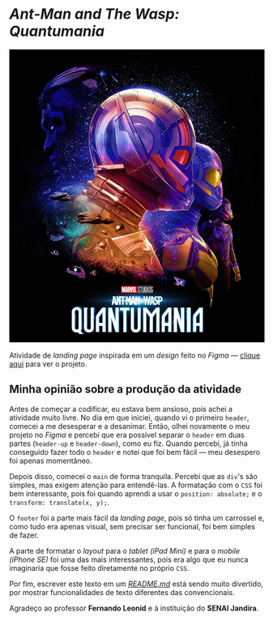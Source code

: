 # *Ant-Man and The Wasp: Quantumania*

![](./img/poster.png)

Atividade de *landing page* inspirada em um *design* feito no *Figma* — [clique aqui](https://www.figma.com/design/DtSzvcG0MhIP2usA5UYbQ1/Prot%C3%B3tipo-Figma?node-id=0-1&t=xk62DgzLQ4KXdz8d-1) para ver o projeto.

## Minha opinião sobre a produção da atividade

Antes de começar a codificar, eu estava bem ansioso, pois achei a atividade muito livre. No dia em que iniciei, quando vi o primeiro `header`, comecei a me desesperar e a desanimar. Então, olhei novamente o meu projeto no *Figma* e percebi que era possível separar o `header` em duas partes (`header-up` e `header-down`), como eu fiz.
Quando percebi, já tinha conseguido fazer todo o `header` e notei que foi bem fácil — meu desespero foi apenas momentâneo.

Depois disso, comecei o `main` de forma tranquila. Percebi que as `div`'s são simples, mas exigem atenção para entendê-las. A formatação com o `CSS` foi bem interessante, pois foi quando aprendi a usar o `position: absolute;` e o `transform: translate(x, y);`.

O `footer` foi a parte mais fácil da *landing page*, pois só tinha um carrossel e, como tudo era apenas visual, sem precisar ser funcional, foi bem simples de fazer.

A parte de formatar o *layout* para o *tablet (iPad Mini)* e para o *mobile (iPhone SE)* foi uma das mais interessantes, pois era algo que eu nunca imaginaria que fosse feito diretamente no próprio `CSS`.

Por fim, escrever este texto em um *[README.md](https://www.makeareadme.com/)* está sendo muito divertido, por mostrar funcionalidades de texto diferentes das convencionais.

Agradeço ao professor **Fernando Leonid** e à instituição do **SENAI Jandira**.